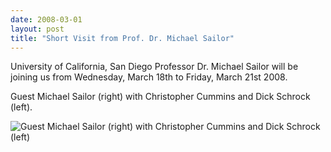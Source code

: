 ```yaml
---
date: 2008-03-01
layout: post
title: "Short Visit from Prof. Dr. Michael Sailor"
---
```


University of California, San Diego Professor Dr. Michael Sailor will be joining us from Wednesday, March 18th to Friday, March 21st 2008. 


Guest Michael Sailor (right) with Christopher Cummins and Dick Schrock (left). 

![Guest Michael Sailor (right) with Christopher Cummins and Dick Schrock (left)](img/SmallMikeSailor.jpg)